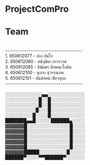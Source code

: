 # ProjectComPro
<h1>Team</h1> <br>
---------------------------------------<br>
1. 650612077 - ก๋อง กันใจ         <br> 
2. 650612080 - ชนัญชิดา ถาวรวงค์    <br>
3. 650612085 - ธิฆัมพร ลักษณะโภคิน <br>
4. 650612100 - ศุภกร สุวรรณภพ   <br>
5. 650612101 - สันต์ทศน์ เขียวอุบล  <br>
---------------------------------------<br>
<br>
░░░░░░░░░░░░▄▄░░░░░░░░░░░░<br>
░░░░░░░░░░░█░░█░░░░░░░░░░░<br>
░░░░░░░░░░░█░░█░░░░░░░░░░░<br>
░░░░░░░░░░█░░░█░░░░░░░░░░░<br>
░░░░░░░░░█░░░░█░░░░░░░░░░░<br>
███████▄▄█░░░░░██████▄░░░░<br>
▓▓▓▓▓▓█░░░░░░░░░░░░░░█░░░░<br>
▓▓▓▓▓▓█░░░░░░░░░░░░░░█░░░░<br>
▓▓▓▓▓▓█░░░░░░░░░░░░░░█░░░░<br>
▓▓▓▓▓▓█░░░░░░░░░░░░░░█░░░░<br>
▓▓▓▓▓▓█░░░░░░░░░░░░░░█░░░░<br>
▓▓▓▓▓▓█████░░░░░░░░░█░░░░░<br>
██████▀░░░░▀▀██████▀░░░░░░<br>


